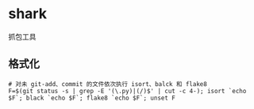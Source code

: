 # shark

抓包工具

## 格式化

```shell
# 对未 git-add、commit 的文件依次执行 isort、balck 和 flake8
F=$(git status -s | grep -E '(\.py)|(/)$' | cut -c 4-); isort `echo $F`; black `echo $F`; flake8 `echo $F`; unset F
```